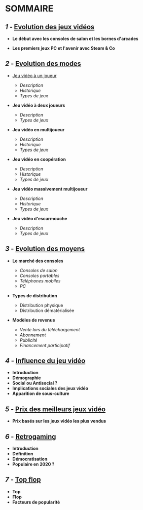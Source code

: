 # **SOMMAIRE**

## **_1_ -** [Evolution des jeux vidéos](Evolution_JV.md)

- **Le début avec les consoles de salon et les bornes d'arcades**

- **Les premiers jeux PC et l'avenir avec Steam & Co**

## **_2_ -** [Evolution des modes](Evolution_des_modes.md)

- [Jeu vidéo à un joueur](Evolution_des_modes.md#jeu-vidéo-à-un-joueur)
  - *Description*
  - *Historique*
  - *Types de jeux*

- **Jeu vidéo à deux joueurs**
  - *Description*
  - *Types de jeux*

- **Jeu vidéo en multijoueur**
  - *Description*
  - *Historique*
  - *Types de jeux*

- **Jeu vidéo en coopération**
  - *Description*
  - *Historique*
  - *Types de jeux*

- **Jeu vidéo massivement multijoueur**
  - *Description*
  - *Historique*
  - *Types de jeux*

- **Jeu vidéo d'escarmouche**
  - *Description*
  - *Types de jeux*

## **_3_ -** [Evolution des moyens](Evolution_des_moyens.md)
- **Le marché des consoles**
  - *Consoles de salon*
  - *Consoles portables*
  - *Téléphones mobiles*
  - *PC*

- **Types de distribution**
  - Distribution physique
  - Distribution dématérialisée 

- **Modèles de revenus**
  - *Vente lors du téléchargement*
  - *Abonnement*
  - *Publicité* 
  - *Financement participatif*

## **_4_ -** [Influence du jeu vidéo](Influence_JV_Culture.md)
- **Introduction**
- **Démographie**
- **Social ou Antisocial ?**
- **Implications sociales des jeux vidéo**
- **Apparition de sous-culture**

## **_5_ -** [Prix des meilleurs jeux vidéo](Prix_des_meilleurs_JV.md)
- **Prix basés sur les jeux vidéo les plus vendus**

## **_6_ -** [Retrogaming](Retrogaming.md)
- **Introduction**
- **Définition**
- **Démocratisation**
- **Populaire en 2020 ?**

## **_7_ -** [Top flop](Top_flop.md)
- **Top**
- **Flop**
- **Facteurs de popularité**


